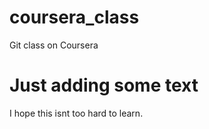 # coursera_class
Git class on Coursera

# Just adding some text
I hope this isnt too hard to learn. 
